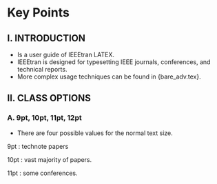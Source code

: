 # Key Points

## I. INTRODUCTION
- Is a user guide of IEEEtran LATEX.
- IEEEtran is designed for typesetting IEEE journals, conferences, and technical reports.
- More complex usage techniques can be found in {bare_adv.tex}.

## II. CLASS OPTIONS
### A. 9pt, 10pt, 11pt, 12pt
- There are four possible values for the normal text size.

9pt : technote papers

10pt : vast majority of papers.

11pt : some conferences.
